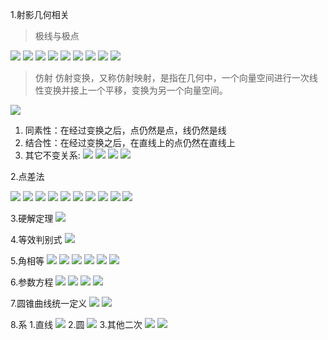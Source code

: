 1.射影几何相关

>极线与极点

![](https://i.loli.net/2019/07/10/5d25988e6d23a41385.png)
![](https://i.loli.net/2019/07/10/5d2598db167fc98619.png)
![](https://i.loli.net/2019/07/10/5d2598e68f66548316.png)
![](https://i.loli.net/2019/07/10/5d25997ec3e8034603.png)
![](https://i.loli.net/2019/07/10/5d25998c4ff5917090.png)
![](https://i.loli.net/2019/07/10/5d259cdc2b29f72156.png)
![](https://i.loli.net/2019/07/10/5d259d204875074800.png)
![](https://i.loli.net/2019/07/10/5d259d9de5c0218496.png)
![](https://i.loli.net/2019/07/10/5d259debc073777735.png)

>仿射
>仿射变换，又称仿射映射，是指在几何中，一个向量空间进行一次线性变换并接上一个平移，变换为另一个向量空间。

![](https://i.loli.net/2019/07/10/5d259e74ecdec67077.png)

1. 同素性：在经过变换之后，点仍然是点，线仍然是线
2. 结合性：在经过变换之后，在直线上的点仍然在直线上
3. 其它不变关系:
![](https://i.loli.net/2019/07/10/5d25a2236d35e72160.png)
![](https://i.loli.net/2019/07/10/5d25a27dec3b186535.png)
![](https://i.loli.net/2019/07/10/5d25a2dfe22f755531.png)
![](https://i.loli.net/2019/07/10/5d25a2f0969e849257.png)

2.点差法

![](https://i.loli.net/2019/07/10/5d25a3b64194813252.png)
![](https://i.loli.net/2019/07/10/5d25a3c20a62a39579.png)
![](https://i.loli.net/2019/07/10/5d25a3f4221e876714.png)
![](https://i.loli.net/2019/07/10/5d25a3fcabc0832896.png)
![](https://i.loli.net/2019/07/10/5d25a46f77aee46941.png)
![](https://i.loli.net/2019/07/10/5d25a4850840523987.png)
![](https://i.loli.net/2019/07/10/5d25a49ee834a88207.png)
![](https://i.loli.net/2019/07/10/5d25a4e31826290396.png)
![](https://i.loli.net/2019/07/10/5d25a4f2e0dc516575.png)
![](https://i.loli.net/2019/07/10/5d25a4fc0de8941609.png)

3.硬解定理
![](https://i.loli.net/2019/07/10/5d25a6818a9fe25601.png)

4.等效判别式
![](https://i.loli.net/2019/07/10/5d25a7d7500ca92687.png)

5.角相等
![](https://i.loli.net/2019/07/10/5d25adabd620016231.png)
![](https://i.loli.net/2019/07/10/5d25adb7ecd7343048.png)
![](https://i.loli.net/2019/07/10/5d25addb98d1222997.png)
![](https://i.loli.net/2019/07/10/5d25ae0523b7471016.png)
![](https://i.loli.net/2019/07/10/5d25ae17f03b654032.png)
![](https://i.loli.net/2019/07/10/5d25ae25a2ae887241.png)

6.参数方程
![](https://i.loli.net/2019/07/10/5d25b928b53c348551.png)
![](https://i.loli.net/2019/07/10/5d25b97e266d559928.png)
![](https://i.loli.net/2019/07/10/5d25b98d4980d80089.png)
![](https://i.loli.net/2019/07/10/5d25b99ec183822768.png)

7.圆锥曲线统一定义
![](https://i.loli.net/2019/07/10/5d25d0c8cfdc916596.png)
![](https://i.loli.net/2019/07/10/5d25d0edea76916015.png)

8.系
1.直线
![](https://i.loli.net/2019/07/24/5d384c7c9f6a898278.png)
2.圆
![](https://i.loli.net/2019/07/24/5d384fcb74a0976428.png)
3.其他二次
![](https://i.loli.net/2019/07/24/5d3853eda434b89515.png)
![](https://i.loli.net/2019/07/24/5d385427d9c4696687.png)
